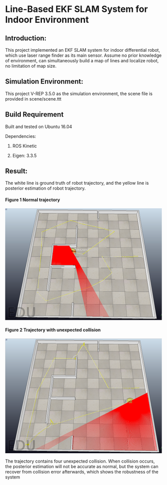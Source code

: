 # Line-Based EKF SLAM System for Indoor Environment

## Introduction:

This project implemented an EKF SLAM system for indoor differential robot, which use laser range finder as its main sensor. Assume no prior knowledge of environment, can simultaneously build a map of lines and localize robot, no limitation of map size. 

## Simulation Environment: 

This project V-REP 3.5.0 as the simulation environment, the scene file is provided in scene/scene.ttt 

## Build Requirement 

Built and tested on Ubuntu 16.04

Dependencies: 

1. ROS Kinetic 

2. Eigen: 3.3.5

## Result:

The white line is ground truth of robot trajectory, and the yellow line is posterior estimation of robot trajectory. 

#### Figure 1 Normal trajectory  

![](./figure/normal.jpeg)

#### Figure 2 Trajectory with unexpected collision

![](./figure/collision.jpeg)

The trajectory contains four unexpected collision. When collision occurs, the posterior estimation will not be accurate as normal, but the system can recover from collision error afterwards, which shows the robustness of the system





